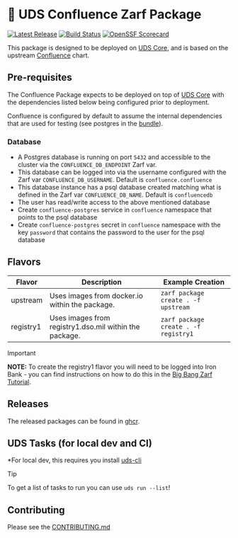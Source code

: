 # 🏪 UDS Confluence Zarf Package

[![Latest Release](https://img.shields.io/github/v/release/defenseunicorns/uds-package-confluence)](https://github.com/defenseunicorns/uds-package-confluence/releases)
[![Build Status](https://img.shields.io/github/actions/workflow/status/defenseunicorns/uds-package-confluence/tag-and-release.yaml)](https://github.com/defenseunicorns/uds-package-confluence/actions/workflows/tag-and-release.yaml)
[![OpenSSF Scorecard](https://api.securityscorecards.dev/projects/github.com/defenseunicorns/uds-package-confluence/badge)](https://api.securityscorecards.dev/projects/github.com/defenseunicorns/uds-package-confluence)

This package is designed to be deployed on [UDS Core](https://github.com/defenseunicorns/uds-core), and is based on the upstream [Confluence](https://github.com/atlassian/data-center-helm-charts/tree/main/src/main/charts/confluence) chart.

## Pre-requisites

The Confluence Package expects to be deployed on top of [UDS Core](https://github.com/defenseunicorns/uds-core) with the dependencies listed below being configured prior to deployment.

Confluence is configured by default to assume the internal dependencies that are used for testing (see postgres in the [bundle](bundle/uds-bundle.yaml)).

### Database

- A Postgres database is running on port `5432` and accessible to the cluster via the `CONFLUENCE_DB_ENDPOINT` Zarf var.
- This database can be logged into via the username configured with the Zarf var `CONFLUENCE_DB_USERNAME`. Default is `confluence.confluence`
- This database instance has a psql database created matching what is defined in the Zarf var `CONFLUENCE_DB_NAME`. Default is `confluencedb`
- The user has read/write access to the above mentioned database
- Create `confluence-postgres` service in `confluence` namespace that points to the psql database
- Create `confluence-postgres` secret in `confluence` namespace with the key `password` that contains the password to the user for the psql database

## Flavors

| Flavor    | Description                                            | Example Creation                     |
| --------- | ------------------------------------------------------ | ------------------------------------ |
| upstream  | Uses images from docker.io within the package.         | `zarf package create . -f upstream`  |
| registry1 | Uses images from registry1.dso.mil within the package. | `zarf package create . -f registry1` |

> [!IMPORTANT]
> **NOTE:** To create the registry1 flavor you will need to be logged into Iron Bank - you can find instructions on how to do this in the [Big Bang Zarf Tutorial](https://docs.zarf.dev/tutorials/6-big-bang/#setup).

## Releases

The released packages can be found in [ghcr](https://github.com/defenseunicorns/uds-package-confluence/pkgs/container/packages%2Fuds%2Fconfluence).

## UDS Tasks (for local dev and CI)

*For local dev, this requires you install [uds-cli](https://github.com/defenseunicorns/uds-cli?tab=readme-ov-file#install)

> [!TIP]
> To get a list of tasks to run you can use `uds run --list`!

## Contributing

Please see the [CONTRIBUTING.md](./CONTRIBUTING.md)
